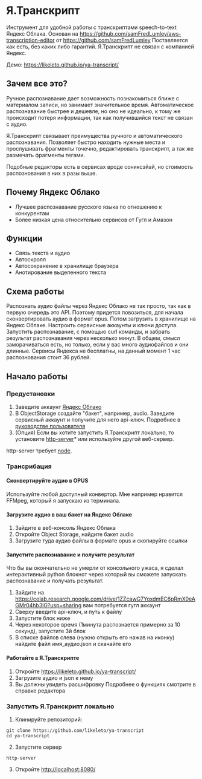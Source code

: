 # Я.Транскрипт

Инструмент для удобной работы с транскриптами speech-to-text Яндекс Облака.
Основан на https://github.com/samFredLumley/aws-transcription-editor от https://github.com/samFredLumley
Поставляется как есть, без каких либо гарантий. Я.Транскрипт не связан с компанией Яндекс.

Демо: https://likeleto.github.io/ya-transcript/

## Зачем все это?

Ручное распознавание дает возможность познакомиться ближе с материалом записи, но занимает значительное время. Автоматическое распознавание быстрее и дешевле, но оно не идеально, к тому же происходит потеря информации, так как получившийся текст не связан с аудио.

Я.Транскрипт связывает преимущества ручного и автоматического распознавания. Позволяет быстро находить нужные места и прослушивать фрагменты точечно, редактировать транскрипт, а так же размечать фрагменты тегами.

Подобные редакторы есть в сервисах вроде сониксэйай, но стоимость распознования в них в разы выше.

## Почему Яндекс Облако

*  Лучшее распознавание русского языка по отношению к конкурентам
*  Более низкая цена относительно сервисов от Гугл и Амазон

## Функции

*  Связь текста и аудио
*  Автоскролл
*  Автосохранение в хранилище браузера
*  Анотирование выделенного текста

## Схема работы

Распознать аудио файлы через Яндекс Облако не так просто, так как в первую очередь это API. Поэтому придется повозиться, для начала сконвертировать аудио в формат opus. Потом загрузить в хранилище на Яндекс Облаке. Настроить сервисные аккаунты и ключи доступа. Запустить распознавание, с помощью curl команды, и забрать результат распознавания через несколько минут. В общем, смысл заморачиваться есть, но только, если у вас много аудиофайлов и они длинные. Сервисы Яндекса не бесплатны, на данный момент 1 час распознования стоит 36 рублей.

## Начало работы

### Предустановки

1. Заведите аккаунт [Яндекс Облако](https://cloud.yandex.ru/)
2. В ObjectStorage создайте "бакет", например, audio. Заведите сервисный аккаунт и получите для него api-ключ. Подробнее в [руководстве пользователя](https://cloud.yandex.ru/docs/speechkit/stt/transcribation#before-you-begin)
3. (Опция) Если вы хотите запустить Я.Транскрипт локально, то установите [http-server](https://www.npmjs.com/package/http-server)* или используйте другой веб-сервер.

http-server требует [node](https://nodejs.org/en/).

### Трансрибация

#### Сконвертируйте аудио в OPUS
Используйте любой доступный конвертор. Мне например нравится FFMpeg, который я запускаю из терминала.

#### Загрузите аудио в ваш бакет на Яндекс Облаке
1. Зайдите в веб-консоль Яндекс Облака
2. Откройте Object Storage, найдите бакет audio
3. Загрузите туда аудио файлы в формате opus и скопируйте ссылки

#### Запустите распознавание и получите результат
Что бы вы окончательно не умерли от консольного ужаса, я сделал интерактивный  python блокнот через который вы сможете запускать распознавание и получать результат.
1. Зайдите на https://colab.research.google.com/drive/1ZZcawG7YoxdmEC6pRmX0eAGMr04hb3lG?usp=sharing вам потребуется гугл аккаунт
2. Сверху введите api-ключ, и путь к файлу
3. Запустите блок ниже
4. Через некоторое время (1минута распознается примерно за 10 секунд), запустите 3й блок
5. В списке файлов слева (нужно открыть его нажав на иконку) найдите файл имя_аудио.json и скачайте его

#### Работайте в Я.Транскрипте
1. Откройте https://likeleto.github.io/ya-transcript/
2. Загрузите аудио и json к нему
3. Вы должны увидеть расшифровку
Подробнее о функциях смотрите в справке редактора

### Запустить Я.Транскрипт локально

1. Клинируйте репозиторий:
```
git clone https://github.com/likeleto/ya-transcript
cd ya-transcript
```
2. Запустите сервер
```
http-server
```
3. Откройте [http://localhost:8080/](http://localhost:8080/)
